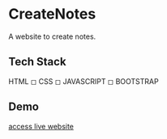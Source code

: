 # CreateNotes
A website to create notes.
## Tech Stack
HTML ◻
CSS ◻
JAVASCRIPT ◻
BOOTSTRAP 
## Demo
<a href="https://purvisaini.github.io/CreateNotes/">access live website<a>

